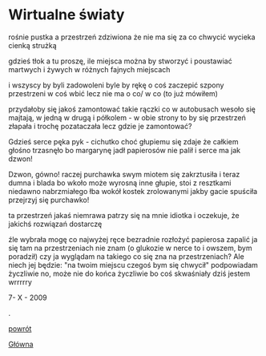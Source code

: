 # Wirtualne światy

rośnie pustka
a przestrzeń zdziwiona
że nie ma się za co chwycić
wycieka cienką strużką

gdzieś tłok
a tu proszę, ile miejsca można by stworzyć
i poustawiać
martwych i żywych
w różnych fajnych miejscach

i wszyscy by byli zadowoleni
byle by rękę o coś zaczepić
szpony przestrzeni w coś wbić
lecz nie ma o co/ w co
(to już mówiłem)

przydałoby się jakoś zamontować
takie rączki co w autobusach
wesoło się majtają,
w jedną w drugą
i półkolem - w obie strony
to by się przestrzeń złapała
i trochę pozataczała
lecz gdzie je zamontować?

Gdzieś serce pęka
pyk - cichutko
choć głupiemu się zdaje
że całkiem głośno trzasnęło
bo margarynę jadł
papierosów nie palił i serce ma jak dzwon!

Dzwon, gówno!
raczej purchawka swym miotem
się zakrztusiła
i teraz dumna i blada
bo wkoło może wyrosną
inne głupie,
stoi z resztkami niedawno nabrzmiałego łba
wokół kostek zrolowanymi
jakby gacie spuściła
przejrzyj się purchawko!

ta przestrzeń jakaś niemrawa
patrzy się na mnie idiotka
i oczekuje, że jakichś rozwiązań dostarczę

źle wybrała
mogę co najwyżej ręce bezradnie rozłożyć
papierosa zapalić
ja się tam na przestrzeniach nie znam
(o glukozie w nerce to i owszem, bym poradził)
czy ja wyglądam na takiego co się zna na przestrzeniach?
Ale niech jej będzie:
"na twoim miejscu czegoś bym się chwycił"
podpowiadam życzliwie
no, może nie do końca życzliwie
bo coś skwaśniały dziś jestem
wrrrrry



7- X - 2009



.



[powrót](krotkie.html)

[Główna](../index.html)